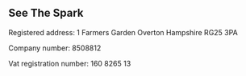 ## See The Spark ##

Registered address: 
1 Farmers Garden
Overton
Hampshire
RG25 3PA

Company number:
8508812

Vat registration number:
160 8265 13